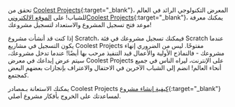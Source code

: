 تحقق من [Coolest Projects](https://coolestprojects.org/){:target="_blank"}، المعرض التكنولوجي الرائد في العالم للشباب! على [الموقع الالكترونيCoolest Projects](https://coolestprojects.org/){:target="_blank"}، يمكنك معرفة موعد فتح تسجيل المشروع والاستعداد لتسجيل مشروعك!

إذا كنت قد أنشأت مشروع Scratch، فيمكنك تسجيل مشروعك في فئة Scratch عندما يكون التسجيل في مشاريع Coolest Projects مفتوحًا. ليس من الضروري إنهاء مشروعك - فالنماذج الأولية والأعمال قيد التنفيذ مرحب بها أيضًا! عندما تدخل مشروعك، سيتم عرض إبداعك في معرض Coolest Projects على الإنترنت، ليراه الناس في جميع أنحاء العالم! انضم إلى الشباب الآخرين في الاحتفال والاعتراف بإنجازات بعضهم البعض كمجتمع.

يمكنك الاستعانة بـمصادر Coolest Projects [كيفية إنشاء مشروع](https://coolestprojects.org/2020/03/31/how-to-make-a-project-workbook-and-additional-resources/){:target="_blank"}لمساعدتك على الخروج بأفكار مشروع أصلي.

